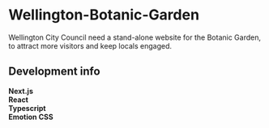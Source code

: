 # Wellington-Botanic-Garden
Wellington City Council need a stand-alone website for the Botanic Garden, to attract more visitors and keep locals engaged.

## Development info

**Next.js** <br>
**React** <br>
**Typescript** <br>
**Emotion CSS** <br>